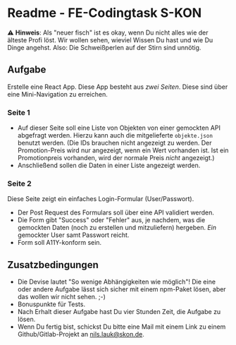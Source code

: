 # Readme - FE-Codingtask S-KON

⚠ **Hinweis**: Als "neuer fisch" ist es okay, wenn Du nicht alles wie der älteste Profi löst. Wir wollen sehen, wieviel Wissen Du hast und wie Du Dinge angehst. Also: Die Schweißperlen auf der Stirn sind unnötig.

## Aufgabe

Erstelle eine React App. Diese App besteht aus _zwei Seiten_. Diese sind über eine Mini-Navigation zu erreichen.

### Seite 1

- Auf dieser Seite soll eine Liste von Objekten von einer gemockten API abgefragt werden. Hierzu kann auch die mitgelieferte `objekte.json` benutzt werden. (Die IDs brauchen nicht angezeigt zu werden. Der Promotion-Preis wird nur angezeigt, wenn ein Wert vorhanden ist. Ist ein Promotionpreis vorhanden, wird der normale Preis _nicht_ angezeigt.)
- Anschließend sollen die Daten in einer Liste angezeigt werden.

### Seite 2

Diese Seite zeigt ein einfaches Login-Formular (User/Passwort).

- Der Post Request des Formulars soll über eine API validiert werden.
- Die Form gibt "Success" oder "Fehler" aus, je nachdem, was die gemockten Daten (noch zu erstellen und mitzuliefern) hergeben. _Ein_ gemockter User samt Passwort reicht.
- Form soll A11Y-konform sein.

## Zusatzbedingungen

- Die Devise lautet "So wenige Abhängigkeiten wie möglich"! Die eine oder andere Aufgabe lässt sich sicher mit einem npm-Paket lösen, aber das wollen wir nicht sehen. ;-)
- Bonuspunkte für Tests.
- Nach Erhalt dieser Aufgabe hast Du vier Stunden Zeit, die Aufgabe zu lösen.
- Wenn Du fertig bist, schickst Du bitte eine Mail mit einem Link zu einem Github/Gitlab-Projekt an nils.lauk@skon.de. 
